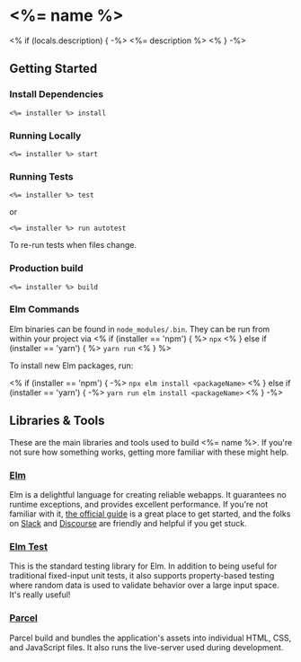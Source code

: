 # <%= name %>

<% if (locals.description) { -%>
<%= description %>
<% } -%>

## Getting Started

### Install Dependencies

`<%= installer %> install`

### Running Locally

`<%= installer %> start`

### Running Tests

`<%= installer %> test`

or

`<%= installer %> run autotest`

To re-run tests when files change.

### Production build

`<%= installer %> build`

### Elm Commands

Elm binaries can be found in `node_modules/.bin`. They can be run from within
your project via <% if (installer == 'npm') { %> `npx`
<% } else if (installer == 'yarn') { %> `yarn run` <% } %>

To install new Elm packages, run:

<% if (installer == 'npm') { -%>
`npx elm install <packageName>`
<% } else if (installer == 'yarn') { -%>
`yarn run elm install <packageName>`
<% } -%>

## Libraries & Tools

These are the main libraries and tools used to build <%= name %>. If you're not
sure how something works, getting more familiar with these might help.

### [Elm](https://elm-lang.org)

Elm is a delightful language for creating reliable webapps. It guarantees no
runtime exceptions, and provides excellent performance. If you're not familiar
with it, [the official guide](https://guide.elm-lang.org) is a great place to get
started, and the folks on [Slack](https://elmlang.herokuapp.com) and
[Discourse](https://discourse.elm-lang.org) are friendly and helpful if you get
stuck.

### [Elm Test](https://package.elm-lang.org/packages/elm-exploration/test/latest)

This is the standard testing library for Elm. In addition to being useful for
traditional fixed-input unit tests, it also supports property-based testing
where random data is used to validate behavior over a large input space. It's
really useful!

### [Parcel](https://parceljs.org)

Parcel build and bundles the application's assets into individual HTML, CSS, and
JavaScript files. It also runs the live-server used during development.
